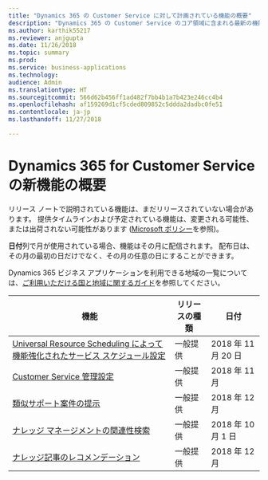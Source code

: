 ```yaml
---
title: "Dynamics 365 の Customer Service に対して計画されている機能の概要"
description: "Dynamics 365 の Customer Service のコア領域に含まれる最新の機能とエンゲージメントについて簡単に確認します。"
ms.author: karthik55217
ms.reviewer: anjgupta
ms.date: 11/26/2018
ms.topic: summary
ms.prod: 
ms.service: business-applications
ms.technology: 
audience: Admin
ms.translationtype: HT
ms.sourcegitcommit: 566d62b456ff1ad482f7bb4b1a7b423e246cc4b4
ms.openlocfilehash: af159269d1cf5cded809852c5ddda2dadbc0fe51
ms.contentlocale: ja-jp
ms.lasthandoff: 11/27/2018

---
```

#  <a name="summary-of-whats-new-in-dynamics-365-for-customer-service"></a>Dynamics 365 for Customer Service の新機能の概要

リリース ノートで説明されている機能は、まだリリースされていない場合があります。 提供タイムラインおよび予定されている機能は、変更される可能性、または出荷されない可能性があります ([Microsoft ポリシー](https://go.microsoft.com/fwlink/p/?linkid=2007332)を参照)。

**日付**列で月が使用されている場合、機能はその月に配信されます。 配布日は、その月の最初の日だけでなく、その月の任意の日にすることができます。

Dynamics 365 ビジネス アプリケーションを利用できる地域の一覧については、[ご利用いただける国と地域に関するガイド](https://aka.ms/dynamics_365_international_availability_deck)を参照してください。


| 機能                                                                                               | リリースの種類   | 日付 |
|-------------------------------------------------------------------------------------------------------|----------------|----------------------|
| [Universal Resource Scheduling によって機能強化されたサービス スケジュール設定](service-scheduling-powered-by-urs.md) | 一般提供             | 2018 年 11 月 20 日          |
| [Customer Service 管理設定](customer-service-admin-settings.md)                               | 一般提供             | 2018 年 11 月          |
| [類似サポート案件の提示](suggest-similar-cases.md)                            | 一般提供             | 2018 年 12 月          |
| [ナレッジ マネージメントの関連性検索](relevance-search-for-knowledge-management.md)           | 一般提供             | 2018 年 10 月 1 日          |
| [ナレッジ記事のレコメンデーション](knowledge-article-recommendation.md)                         | 一般提供             | 2018 年 12 月          |


